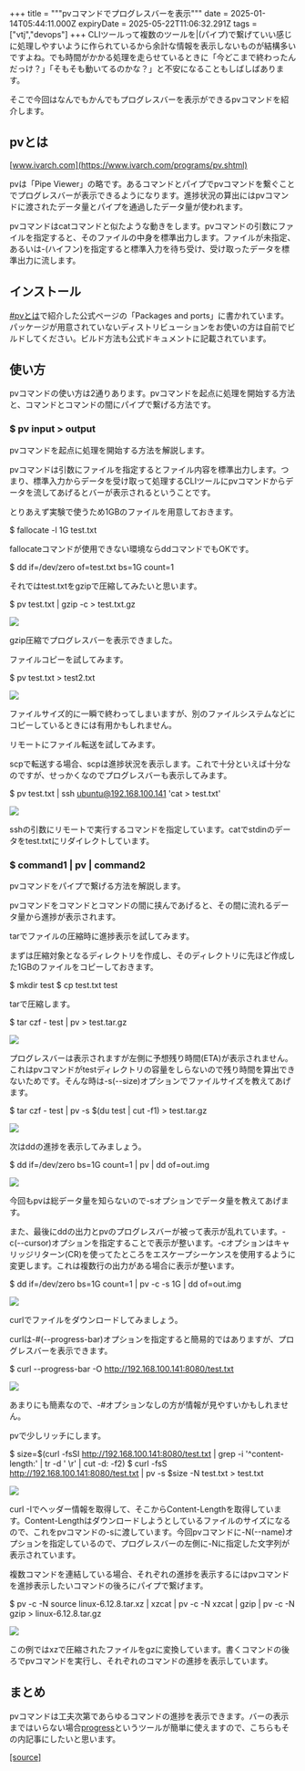 +++
title = """pvコマンドでプログレスバーを表示"""
date = 2025-01-14T05:44:11.000Z
expiryDate = 2025-05-22T11:06:32.291Z
tags = ["vtj","devops"]
+++
CLIツールって複数のツールを|(パイプ)で繋げていい感じに処理しやすいように作られているから余計な情報を表示しないものが結構多いですよね。でも時間がかかる処理を走らせているときに「今どこまで終わったんだっけ？」「そもそも動いてるのかな？」と不安になることもしばしばあります。

そこで今回はなんでもかんでもプログレスバーを表示ができるpvコマンドを紹介します。

pvとは
----

[www.ivarch.com](https://www.ivarch.com/programs/pv.shtml)

pvは「Pipe Viewer」の略です。あるコマンドとパイプでpvコマンドを繋ぐことでプログレスバーが表示できるようになります。進捗状況の算出にはpvコマンドに渡されたデータ量とパイプを通過したデータ量が使われます。

pvコマンドはcatコマンドと似たような動きをします。pvコマンドの引数にファイルを指定すると、そのファイルの中身を標準出力します。ファイルが未指定、あるいは-(ハイフン)を指定すると標準入力を待ち受け、受け取ったデータを標準出力に流します。

インストール
------

[#pvとは](#pv%E3%81%A8%E3%81%AF)で紹介した公式ページの「Packages and ports」に書かれています。パッケージが用意されていないディストリビューションをお使いの方は自前でビルドしてください。ビルド方法も公式ドキュメントに記載されています。

使い方
---

pvコマンドの使い方は2通りあります。pvコマンドを起点に処理を開始する方法と、コマンドとコマンドの間にパイプで繋げる方法です。

### $ pv input > output

pvコマンドを起点に処理を開始する方法を解説します。

pvコマンドは引数にファイルを指定するとファイル内容を標準出力します。つまり、標準入力からデータを受け取って処理するCLIツールにpvコマンドからデータを流してあげるとバーが表示されるということです。

とりあえず実験で使うため1GBのファイルを用意しておきます。

$ fallocate -l 1G test.txt

fallocateコマンドが使用できない環境ならddコマンドでもOKです。

$ dd if=/dev/zero of=test.txt bs=1G count=1

それではtest.txtをgzipで圧縮してみたいと思います。

$ pv test.txt | gzip -c > test.txt.gz

![](https://cdn-ak.f.st-hatena.com/images/fotolife/v/virtualtech/20250114/20250114150642.gif)

gzip圧縮でプログレスバーを表示できました。

ファイルコピーを試してみます。

$ pv test.txt > test2.txt

![](https://cdn-ak.f.st-hatena.com/images/fotolife/v/virtualtech/20250114/20250114144907.gif)

ファイルサイズ的に一瞬で終わってしまいますが、別のファイルシステムなどにコピーしているときには有用かもしれません。

リモートにファイル転送を試してみます。

scpで転送する場合、scpは進捗状況を表示します。これで十分といえば十分なのですが、せっかくなのでプログレスバーも表示してみます。

$ pv test.txt | ssh ubuntu@192.168.100.141 'cat > test.txt'

![](https://cdn-ak.f.st-hatena.com/images/fotolife/t/tnktmak/20250109/20250109111542.gif)

sshの引数にリモートで実行するコマンドを指定しています。catでstdinのデータをtest.txtにリダイレクトしています。

### $ command1 | pv | command2

pvコマンドをパイプで繋げる方法を解説します。

pvコマンドをコマンドとコマンドの間に挟んであげると、その間に流れるデータ量から進捗が表示されます。

tarでファイルの圧縮時に進捗表示を試してみます。

まずは圧縮対象となるディレクトリを作成し、そのディレクトリに先ほど作成した1GBのファイルをコピーしておきます。

$ mkdir test
$ cp test.txt test

tarで圧縮します。

$ tar czf - test | pv > test.tar.gz

![](https://cdn-ak.f.st-hatena.com/images/fotolife/v/virtualtech/20250114/20250114144615.gif)

プログレスバーは表示されますが左側に予想残り時間(ETA)が表示されません。これはpvコマンドがtestディレクトリの容量をしらないので残り時間を算出できないためです。そんな時は-s(--size)オプションでファイルサイズを教えてあげます。

$ tar czf - test | pv -s $(du test | cut -f1) > test.tar.gz

![](https://cdn-ak.f.st-hatena.com/images/fotolife/v/virtualtech/20250114/20250114153847.gif)

次はddの進捗を表示してみましょう。

$ dd if=/dev/zero bs=1G count=1 | pv | dd of=out.img

![](https://cdn-ak.f.st-hatena.com/images/fotolife/v/virtualtech/20250127/20250127111054.gif)

今回もpvは総データ量を知らないので-sオプションでデータ量を教えてあげます。

また、最後にddの出力とpvのプログレスバーが被って表示が乱れています。-c(--cursor)オプションを指定することで表示が整います。-cオプションはキャリッジリターン(CR)を使ってたところをエスケープシーケンスを使用するように変更します。これは複数行の出力がある場合に表示が整います。

$ dd if=/dev/zero bs=1G count=1 | pv -c -s 1G | dd of=out.img

![](https://cdn-ak.f.st-hatena.com/images/fotolife/t/tnktmak/20250108/20250108171132.gif)

curlでファイルをダウンロードしてみましょう。

curlは-#(--progress-bar)オプションを指定すると簡易的ではありますが、プログレスバーを表示できます。

$ curl --progress-bar -O http://192.168.100.141:8080/test.txt

![](https://cdn-ak.f.st-hatena.com/images/fotolife/v/virtualtech/20250114/20250114154046.gif)

あまりにも簡素なので、-#オプションなしの方が情報が見やすいかもしれません。

pvで少しリッチにします。

$ size=$(curl -fsSI http://192.168.100.141:8080/test.txt | grep -i '^content-length:' | tr -d ' \\r' | cut -d: -f2)
$ curl -fsS http://192.168.100.141:8080/test.txt | pv -s $size -N  test.txt > test.txt

![](https://cdn-ak.f.st-hatena.com/images/fotolife/t/tnktmak/20250109/20250109120439.gif)

curl -Iでヘッダー情報を取得して、そこからContent-Lengthを取得しています。Content-Lengthはダウンロードしようとしているファイルのサイズになるので、これをpvコマンドの-sに渡しています。今回pvコマンドに-N(--name)オプションを指定しているので、プログレスバーの左側に-Nに指定した文字列が表示されています。

複数コマンドを連結している場合、それぞれの進捗を表示するにはpvコマンドを進捗表示したいコマンドの後ろにパイプで繋げます。

$ pv -c -N source linux-6.12.8.tar.xz | xzcat | pv -c -N xzcat | gzip | pv -c -N gzip > linux-6.12.8.tar.gz

![](https://cdn-ak.f.st-hatena.com/images/fotolife/v/virtualtech/20250114/20250114145245.gif)

この例ではxzで圧縮されたファイルをgzに変換しています。書くコマンドの後ろでpvコマンドを実行し、それぞれのコマンドの進捗を表示しています。

まとめ
---

pvコマンドは工夫次第であらゆるコマンドの進捗を表示できます。バーの表示まではいらない場合[progress](https://github.com/Xfennec/progress)というツールが簡単に使えますので、こちらもその内記事にしたいと思います。

[[source]](https://devops-blog.virtualtech.jp/entry/20250114/1736833451)
